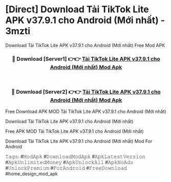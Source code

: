 # [Direct] Download Tải TikTok Lite APK v37.9.1 cho Android (Mới nhất) - 3mzti
Download Tải TikTok Lite APK v37.9.1 cho Android (Mới nhất) Free Mod APK

<div align="center">
<h3>🔴 Download [Server1] 👉👉 <a href="https://apk-comot.site?title=Tải_TikTok_Lite_APK_v37.9.1_cho_Android_(Mới_nhất)">Tải TikTok Lite APK v37.9.1 cho Android (Mới nhất) Mod Apk</a></h3><br>

<h3>🔴 Download [Server2] 👉👉 <a href="https://apk-comot.site?title=Tải_TikTok_Lite_APK_v37.9.1_cho_Android_(Mới_nhất)">Tải TikTok Lite APK v37.9.1 cho Android (Mới nhất) Mod Apk</a></h3>
</div>


Free Download APK MOD Tải TikTok Lite APK v37.9.1 cho Android (Mới nhất)

Download Tải TikTok Lite APK v37.9.1 cho Android (Mới nhất) 

Free APK MOD Tải TikTok Lite APK v37.9.1 cho Android (Mới nhất) 

Download Tải TikTok Lite APK v37.9.1 cho Android (Mới nhất) Mod For Android

𝚃𝚊𝚐𝚜: #𝙼𝚘𝚍𝙰𝚙𝚔 #𝙳𝚘𝚠𝚗𝚕𝚘𝚊𝚍𝙼𝚘𝚍𝙰𝚙𝚔 #𝙰𝚙𝚔𝙻𝚊𝚝𝚎𝚜𝚝𝚅𝚎𝚛𝚜𝚒𝚘𝚗 #𝙰𝚙𝚔𝚄𝚗𝚕𝚒𝚖𝚒𝚝𝚎𝚍𝙼𝚘𝚗𝚎𝚢 #𝙰𝚙𝚔𝚄𝚗𝚕𝚘𝚌𝚔𝙰𝚕𝚕 #𝙰𝚙𝚔𝙽𝚘𝙰𝚍𝚜 #𝚄𝚗𝚕𝚘𝚌𝚔𝙿𝚛𝚎𝚖𝚒𝚞𝚖 #𝙵𝚘𝚛𝙰𝚗𝚍𝚛𝚘𝚒𝚍 #𝙵𝚛𝚎𝚎𝙳𝚘𝚠𝚗𝚕𝚘𝚊𝚍 #home_design_mod_apk